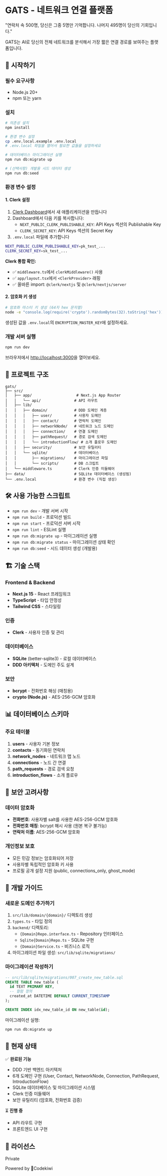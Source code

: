 # GATS - 네트워크 연결 플랫폼

"연락처 속 500명, 당신은 그중 5명만 기억합니다. 나머지 495명이 당신의 기회입니다."

GATS는 AI로 당신의 전체 네트워크를 분석해서 가장 짧은 연결 경로를 보여주는 플랫폼입니다.

## 🚀 시작하기

### 필수 요구사항

- Node.js 20+
- npm 또는 yarn

### 설치

```bash
# 의존성 설치
npm install

# 환경 변수 설정
cp .env.local.example .env.local
# .env.local 파일을 열어서 필요한 값들을 설정하세요

# 데이터베이스 마이그레이션 실행
npm run db:migrate up

# (선택사항) 개발용 시드 데이터 생성
npm run db:seed
```

### 환경 변수 설정

#### 1. Clerk 설정

1. [Clerk Dashboard](https://dashboard.clerk.com)에서 새 애플리케이션을 만듭니다
2. Dashboard에서 다음 키를 복사합니다:
   - `NEXT_PUBLIC_CLERK_PUBLISHABLE_KEY`: API Keys 섹션의 Publishable Key
   - `CLERK_SECRET_KEY`: API Keys 섹션의 Secret Key
3. `.env.local` 파일에 추가합니다

```bash
NEXT_PUBLIC_CLERK_PUBLISHABLE_KEY=pk_test_...
CLERK_SECRET_KEY=sk_test_...
```

**Clerk 통합 확인:**
- ✅ `middleware.ts`에서 `clerkMiddleware()` 사용
- ✅ `app/layout.tsx`에서 `<ClerkProvider>` 래핑
- ✅ 올바른 import: `@clerk/nextjs` 및 `@clerk/nextjs/server`

#### 2. 암호화 키 생성

```bash
# 암호화 마스터 키 생성 (64자 hex 문자열)
node -e "console.log(require('crypto').randomBytes(32).toString('hex'))"
```

생성된 값을 `.env.local`의 `ENCRYPTION_MASTER_KEY`에 설정하세요.

### 개발 서버 실행

```bash
npm run dev
```

브라우저에서 [http://localhost:3000](http://localhost:3000)을 열어보세요.

## 📁 프로젝트 구조

```
gats/
├── src/
│   ├── app/                    # Next.js App Router
│   │   └── api/               # API 라우트
│   ├── lib/
│   │   ├── domain/            # DDD 도메인 계층
│   │   │   ├── user/          # 사용자 도메인
│   │   │   ├── contact/       # 연락처 도메인
│   │   │   ├── networkNode/   # 네트워크 노드 도메인
│   │   │   ├── connection/    # 연결 도메인
│   │   │   ├── pathRequest/   # 경로 검색 도메인
│   │   │   └── introductionFlow/ # 소개 플로우 도메인
│   │   ├── security/          # 보안 유틸리티
│   │   └── sqlite/            # 데이터베이스
│   │       ├── migrations/    # 마이그레이션 파일
│   │       └── scripts/       # DB 스크립트
│   └── middleware.ts          # Clerk 인증 미들웨어
├── data/                      # SQLite 데이터베이스 (생성됨)
└── .env.local                 # 환경 변수 (직접 생성)
```

## 🛠️ 사용 가능한 스크립트

- `npm run dev` - 개발 서버 시작
- `npm run build` - 프로덕션 빌드
- `npm run start` - 프로덕션 서버 시작
- `npm run lint` - ESLint 실행
- `npm run db:migrate up` - 마이그레이션 실행
- `npm run db:migrate status` - 마이그레이션 상태 확인
- `npm run db:seed` - 시드 데이터 생성 (개발용)

## 🏗️ 기술 스택

### Frontend & Backend
- **Next.js 15** - React 프레임워크
- **TypeScript** - 타입 안정성
- **Tailwind CSS** - 스타일링

### 인증
- **Clerk** - 사용자 인증 및 관리

### 데이터베이스
- **SQLite** (better-sqlite3) - 로컬 데이터베이스
- **DDD 아키텍처** - 도메인 주도 설계

### 보안
- **bcrypt** - 전화번호 해싱 (매칭용)
- **crypto (Node.js)** - AES-256-GCM 암호화

## 📊 데이터베이스 스키마

### 주요 테이블

1. **users** - 사용자 기본 정보
2. **contacts** - 동기화된 연락처
3. **network_nodes** - 네트워크 맵 노드
4. **connections** - 노드 간 연결
5. **path_requests** - 경로 검색 요청
6. **introduction_flows** - 소개 플로우

## 🔐 보안 고려사항

### 데이터 암호화

- **전화번호**: 사용자별 salt를 사용한 AES-256-GCM 암호화
- **전화번호 매칭**: bcrypt 해시 사용 (원본 복구 불가능)
- **연락처 이름**: AES-256-GCM 암호화

### 개인정보 보호

- 모든 민감 정보는 암호화되어 저장
- 사용자별 독립적인 암호화 키 사용
- 프로필 공개 설정 지원 (public, connections_only, ghost_mode)

## 📝 개발 가이드

### 새로운 도메인 추가하기

1. `src/lib/domain/{domain}/` 디렉토리 생성
2. `types.ts` - 타입 정의
3. `backend/` 디렉토리:
   - `{Domain}Repo.interface.ts` - Repository 인터페이스
   - `Sqlite{Domain}Repo.ts` - SQLite 구현
   - `{Domain}Service.ts` - 비즈니스 로직
4. 마이그레이션 파일 생성: `src/lib/sqlite/migrations/`

### 마이그레이션 작성하기

```sql
-- src/lib/sqlite/migrations/007_create_new_table.sql
CREATE TABLE new_table (
  id TEXT PRIMARY KEY,
  -- 컬럼 정의
  created_at DATETIME DEFAULT CURRENT_TIMESTAMP
);

CREATE INDEX idx_new_table_id ON new_table(id);
```

마이그레이션 실행:
```bash
npm run db:migrate up
```

## 🚧 현재 상태

✅ **완료된 기능**
- DDD 기반 백엔드 아키텍처
- 6개 도메인 구현 (User, Contact, NetworkNode, Connection, PathRequest, IntroductionFlow)
- SQLite 데이터베이스 및 마이그레이션 시스템
- Clerk 인증 미들웨어
- 보안 유틸리티 (암호화, 전화번호 검증)

⏳ **진행 중**
- API 라우트 구현
- 프론트엔드 UI 구현

## 📄 라이선스

Private

Powered by 🥝Codekiwi
